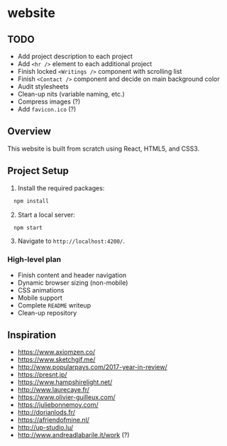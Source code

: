# website

## TODO
+ Add project description to each project
+ Add `<hr />` element to each additional project
+ Finish locked `<Writings />` component with scrolling list
+ Finish `<Contact />` component and decide on main background color
+ Audit stylesheets
+ Clean-up nits (variable naming, etc.)
+ Compress images (?)
+ Add `favicon.ico` (?)

## Overview
This website is built from scratch using React, HTML5, and CSS3.

## Project Setup 
1. Install the required packages:
```javascript
  npm install
```
2. Start a local server:
```javascript
  npm start 
```
3. Navigate to `http://localhost:4200/`.

### High-level plan
+ Finish content and header navigation
+ Dynamic browser sizing (non-mobile)
+ CSS animations
+ Mobile support
+ Complete `README` writeup
+ Clean-up repository

## Inspiration
+ https://www.axiomzen.co/
+ https://www.sketchgif.me/
+ http://www.popularpays.com/2017-year-in-review/
+ https://presnt.jp/
+ https://www.hampshirelight.net/
+ http://www.laurecaye.fr/
+ https://www.olivier-guilleux.com/
+ https://juliebonnemoy.com/
+ http://dorianlods.fr/
+ https://afriendofmine.nl/
+ http://up-studio.lu/
+ http://www.andreadlabarile.it/work (?)
